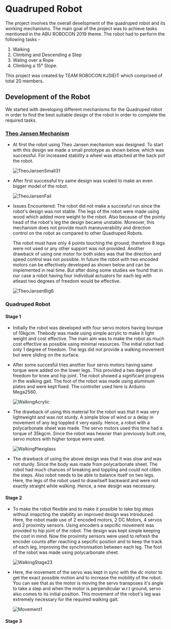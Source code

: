 # Quadruped Robot

The project involves the overall development of the quadruped robot and its working mechanisms. The main goal of the project was to achieve tasks mentioned in the ABU ROBOCON 2019 theme. The robot had to perform the following tasks - 
1. Walking
2. Climbing and Descending a Step
3. Waling over a Rope
4. Climbing a 15° Slope.

This project was created by TEAM ROBOCON KJSIEIT which comprised of total 20 members.

## Development of the Robot
We started with developing different mechanisms for the Quadruped robot in order to find the best suitable design of the robot in order to complete the required tasks.

### [Theo Jansen Mechanism](https://en.wikipedia.org/wiki/Jansen%27s_linkage)

- At first the robot using Theo Jansen mechanism was designed. To start with this design we made a small prototype as shown below, which was successful. For increased stability a wheel was attached at the back pof the robot.

  ![TheoJansenSmall31](https://user-images.githubusercontent.com/53998059/126877322-f8604abe-5dd5-46b8-bb70-f564340040c5.gif)
    
- After first successful try same design was scaled to make an even bigger model of the robot.

  ![TheoJansenFail](https://user-images.githubusercontent.com/53998059/126879672-3348e0c2-983a-40ee-8b8d-3a5a02adaf9c.gif)

- Issues Encountered: 
  The robot did not make a succesful run since the robot's design was not stable. The legs of the robot were made using wood which added more weight to the robot. Also because of the pointy head of the robot's leg the design became unstable. Moreover, this mechanism does not provide much maneuverability and direction control on the robot as compared to other Quadruped Robots.
  
  The robot must have only 4 points touching the ground, therefore 8 legs were not used or any other support was not provided. Another drawback of using one motor for both sides was that the direction and speed control was not possible. In future the robot with two encoded motors can be effectively developed as shown below and can be implemented in real time. But after doing some studies we found that in our case a robot having four individual actuators for each leg with atleast two degrees of freedom would be effective.
  
  ![TheoJansenBig6](https://user-images.githubusercontent.com/53998059/126878546-b650c14e-9d31-486e-91d5-7ae09ff1e3c3.gif)
  
### Quadruped Robot

#### Stage 1

- Initially the robot was developed with four servo motors having tourque of 10kgcm. Thebody was made using simple acrylic to make it light weight and cost effective. The main aim was to make the robot as much cost effective as possible using minimal resources. The initial robot had only 1 degree of freedom. The legs did not provide a walking movement but were sliding on the surface.
- After some succesful tries another four servo motors having same torque were added on the lower legs. This provided a two degree of freedom for knee and hip joint. The robot showed a significant progress in the walking gait. The foot of the robot was made using aluminum plates and were kept fixed. The controller used here is Arduino Mega2560.

  ![WalkingAcrylic](https://user-images.githubusercontent.com/53998059/126984543-ddfb44b1-54b8-4577-8953-75538a39cab6.gif)
  
- The drawback of using this material for the robot was that it was very lightweight and was not sturdy. A simple blow of wind or a delay in movement of any leg toppled it very easily. Hence, a robot with a polycarbonate sheet was made. The servo motors used this time had a torque of 35kgcm. Since the robot was heavier than previously built one, servo motors with higher torque were used.

  ![WalkingPlexiglass](https://user-images.githubusercontent.com/53998059/126987133-8e1f5be0-896f-48e2-b426-4ba0b5232859.gif)
  
- The drawback of using the above design was that it was slow and was not sturdy. Since the body was made from polycarbonate sheet. The robot had much chances of breaking and toppling and could not clibm the steps. Also robot needs to be able to balance itself on two legs. Here, the legs of the robot used to drawitself backward and were not exactly straight while walking. Hence, a new design was necessary.
  
#### Stage 2

- To make the robot flexible and to make it possible to take big steps without imapcting the stability an improved design was introduced. Here, the robot made use of 2 encoded motors, 2 DC Motors, 4 servos and 2 proximity sensors. Using encoders a sepcific movement was provided to hip joint of the robot. The design was kept simple keeping the cost in mind. Now the proximity sensors were used to refresh the encoder counts after reaching a sepcific position and to keep the track of each leg, improving the synchronisation between each leg. The foot of the robot was made using polycarbonate sheet.

  ![WalkingStage23](https://user-images.githubusercontent.com/53998059/126990938-1bda71f0-36c8-4644-8c8f-94f88058ec59.gif)

- Here, the movement of the servo was kept in sync with the dc motor to get the exact possible motion and to increase the mobility of the robot. You can see that as the motor is moving the servo transposes it's angle to take a step and when the motor is perpendicular w.r.t ground, servo also comes to its initial position. This movement of the robot's leg was extremely necessary for the required walking gait.

  ![Movement1](https://user-images.githubusercontent.com/53998059/126992042-a4a10214-89bd-4134-b054-5809a661d5b3.gif)

#### Stage 3




  

  
  
 
